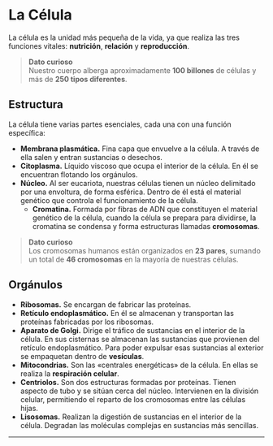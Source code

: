 # La Célula

La célula es la unidad más pequeña de la vida, ya que realiza las tres funciones vitales: **nutrición**, **relación** y **reproducción**.

> **Dato curioso**  
> Nuestro cuerpo alberga aproximadamente **100 billones** de células y más de **250 tipos diferentes**.

## Estructura

La célula tiene varias partes esenciales, cada una con una función específica:

* **Membrana plasmática.** Fina capa que envuelve a la célula. A través de ella salen y entran sustancias o desechos.
* **Citoplasma.** Líquido viscoso que ocupa el interior de la célula. En él se encuentran flotando los orgánulos.
* **Núcleo.** Al ser eucariota, nuestras células tienen un núcleo delimitado por una envoltura, de forma esférica. Dentro de él está el material genético que controla el funcionamiento de la célula.
  * **Cromatina.** Formada por fibras de ADN que constituyen el material genético de la célula, cuando la célula se prepara para dividirse, la cromatina se condensa y forma estructuras llamadas **cromosomas**.

> **Dato curioso**  
> Los cromosomas humanos están organizados en **23 pares**, sumando un total de **46 cromosomas** en la mayoría de nuestras células.

## Orgánulos

* **Ribosomas.** Se encargan de fabricar las proteínas.
* **Retículo endoplasmático.** En él se almacenan y transportan las proteínas fabricadas por los ribosomas.
* **Aparato de Golgi.** Dirige el tráfico de sustancias en el interior de la célula. En sus cisternas se almacenan las sustancias que provienen del retículo endoplasmático. Para poder expulsar esas sustancias al exterior se empaquetan dentro de **vesículas**.
* **Mitocondrias.** Son las «centrales energéticas» de la célula. En ellas se realiza la **respiración celular**.
* **Centriolos.** Son dos estructuras formadas por proteínas. Tienen aspecto de tubo y se sitúan cerca del núcleo. Intervienen en la división celular, permitiendo el reparto de los cromosomas entre las células hijas.
* **Lisosomas.** Realizan la digestión de sustancias en el interior de la célula. Degradan las moléculas complejas en sustancias más sencillas.

---
